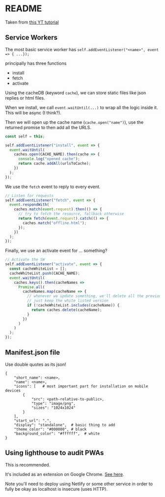 # README

Taken from [this YT tutorial](https://www.youtube.com/watch?v=IaJqMcOMuDM)


## Service Workers

The most basic service worker has `self.addEventListener("<name>",
event => { ...});`

principally has three functions

  * install
  * fetch
  * activate

Using the cacheDB (keyword `cache`), we can store static files like
json replies or html files.

When we install, we call `event.waitUntil(...)` to wrap all the logic
inside it. This will be async (I think?).

Then we will open up the cache name (`cache.open("name")`), use the
returned promise to then add all the URLS.

```javascript
const self = this;

self.addEventListener("install", event => {
  event.waitUntil(
    caches.open(CACHE_NAME).then(cache => {
      console.log("opened cache");
      return cache.addAll(urlsToCache);
    })
  );
});
```

We use the `fetch` event to reply to every event.

```javascript
// Listen for requests
self.addEventListener("fetch", event => {
  event.respondWith(
    caches.match(event.request).then(() => {
      // try to fetch the resource, fallback otherwise
      return fetch(event.request).catch(() => {
        caches.match("offline.html");
      });
    })
  );
});
```

Finally, we use an activate event for ... something?

```javascript
// Activate the SW
self.addEventListener("activate", event => {
  const cacheWhiteList = [];
  cacheWhiteList.push(CACHE_NAME);
  event.waitUntil(
    caches.keys().then(cacheNames =>
      Promise.all(
        cacheNames.map(cacheName => {
          // whenever we update something, we'll delete all the previous versions and
          // just keep the white listed version
          if (!cacheWhiteList.includes(cacheName)) {
            return caches.delete(cacheName);
          }
        })
      )
    )
  );
});
```


## Manifest.json file

Use double quotes as its json!

```
{
    "short_name": <name>,
    "name": <name>,
    "icons": [   # most important part for installation on mobile devices
        {
            "src": <path-relative-to-public>,
            "type": "image/png",
            "sizes": "1024x1024"
        }
    ],
    "start_url": ".",
    "display": "standalone",  # basic thing to add
    "theme_color": "#000000", # black
    "background_color": "#ffffff",  # white
}
```


## Using lighthouse to audit PWAs

This is recommended.

It's included as an extension on Google Chrome. [See
here](https://developers.google.com/web/tools/lighthouse/). 

Note you'll need to deploy using Netlify or some other service in
order to fully be okay as localhost is insecure (uses HTTP).
